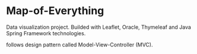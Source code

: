 # Map-of-Everything
Data visualization project. Builded with Leaflet, Oracle, Thymeleaf and Java Spring Framework technologies.

follows design pattern called Model-View-Controller (MVC).
